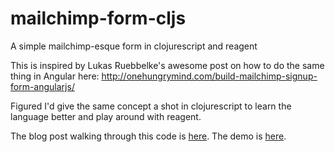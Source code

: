 # mailchimp-form-cljs
A simple mailchimp-esque form in clojurescript and reagent

This is inspired by Lukas Ruebbelke's awesome post on how to do the same thing in Angular here: http://onehungrymind.com/build-mailchimp-signup-form-angularjs/

Figured I'd give the same concept a shot in clojurescript to learn the language better and play around with reagent.

The blog post walking through this code is [here](http://dhruvp.github.io/2015/02/23/mailchimip-clojure/).
The demo is [here](http://dhruvp.github.io/mailchimp-form-cljs/).
